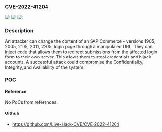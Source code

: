 ### [CVE-2022-41204](https://cve.mitre.org/cgi-bin/cvename.cgi?name=CVE-2022-41204)
![](https://img.shields.io/static/v1?label=Product&message=SAP%20Commerce&color=blue)
![](https://img.shields.io/static/v1?label=Version&message=%3D%201905%20&color=brighgreen)
![](https://img.shields.io/static/v1?label=Vulnerability&message=CWE-601&color=brighgreen)

### Description

An attacker can change the content of an SAP Commerce - versions 1905, 2005, 2105, 2011, 2205, login page through a manipulated URL. They can inject code that allows them to redirect submissions from the affected login form to their own server. This allows them to steal credentials and hijack accounts. A successful attack could compromise the Confidentiality, Integrity, and Availability of the system.

### POC

#### Reference
No PoCs from references.

#### Github
- https://github.com/Live-Hack-CVE/CVE-2022-41204

